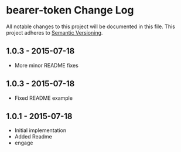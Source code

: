 # bearer-token Change Log
All notable changes to this project will be documented in this file.
This project adheres to [Semantic Versioning](http://semver.org/).

## 1.0.3 - 2015-07-18
* More minor README fixes

## 1.0.3 - 2015-07-18
* Fixed README example

## 1.0.1 - 2015-07-18
* Initial implementation
* Added Readme
* engage

